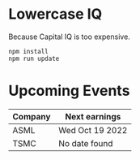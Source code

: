 # Lowercase IQ

Because Capital IQ is too expensive.

```
npm install
npm run update
```

# Upcoming Events

Company | Next earnings
--- | ---
ASML | Wed Oct 19 2022
TSMC | No date found